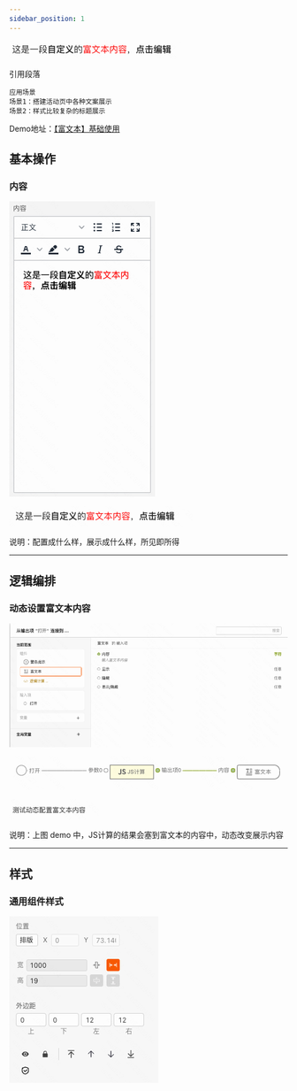 ```yaml
---
sidebar_position: 1
---
```


![Alt text](<img/image (5).png>)

引用段落
```
应用场景
场景1：搭建活动页中各种文案展示
场景2：样式比较复杂的标题展示
```
Demo地址：[【富文本】基础使用](https://my.mybricks.world/mybricks-pc-page/index.html?id=475041883820101)

## 基本操作
### 内容
![Alt text](img/image.png)

![Alt text](img/image-1.png)

说明：配置成什么样，展示成什么样，所见即所得

----

## 逻辑编排
### 动态设置富文本内容
![Alt text](img/image-2.png)

![Alt text](img/image-3.png)

![Alt text](img/image-4.png)

说明：上图 demo 中，JS计算的结果会塞到富文本的内容中，动态改变展示内容

----

## 样式
### 通用组件样式
![Alt text](img/image-5.png)